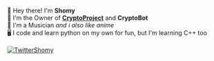 👋 Hey there! I'm **Shomy**<br>
🔮 I'm the Owner of [**CryptoProject**](https://linktr.ee/cryptoxproject) and **CryptoBot**<br>
🎵 I'm a Musician _and i also like anime_<br>
🖥 I code and learn python on my own for fun, but I'm learning C++ too<br><br>
[![TwitterShomy](https://img.shields.io/badge/-shomykohai-1DA1F2?style=flat&logo=twitter&logoColor=white&labelColor=1DA1F2)](https://twitter.com/shomykohai)
